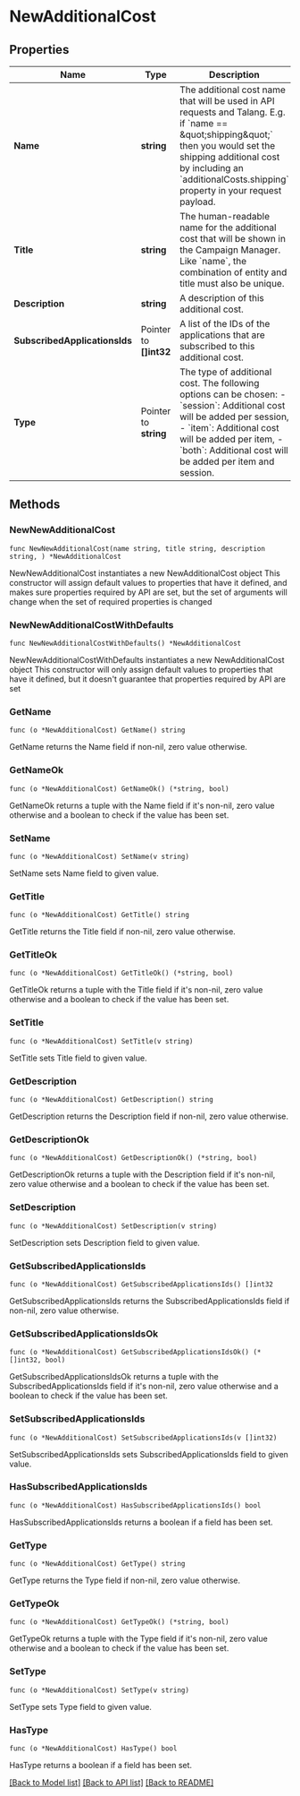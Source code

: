 # NewAdditionalCost

## Properties

Name | Type | Description | Notes
------------ | ------------- | ------------- | -------------
**Name** | **string** | The additional cost name that will be used in API requests and Talang. E.g. if &#x60;name &#x3D;&#x3D; \&quot;shipping\&quot;&#x60; then you would set the shipping additional cost by including an &#x60;additionalCosts.shipping&#x60; property in your request payload. | 
**Title** | **string** | The human-readable name for the additional cost that will be shown in the Campaign Manager. Like &#x60;name&#x60;, the combination of entity and title must also be unique. | 
**Description** | **string** | A description of this additional cost. | 
**SubscribedApplicationsIds** | Pointer to **[]int32** | A list of the IDs of the applications that are subscribed to this additional cost. | [optional] 
**Type** | Pointer to **string** | The type of additional cost. The following options can be chosen: - &#x60;session&#x60;: Additional cost will be added per session, - &#x60;item&#x60;: Additional cost will be added per item, - &#x60;both&#x60;: Additional cost will be added per item and session.  | [optional] [default to "session"]

## Methods

### NewNewAdditionalCost

`func NewNewAdditionalCost(name string, title string, description string, ) *NewAdditionalCost`

NewNewAdditionalCost instantiates a new NewAdditionalCost object
This constructor will assign default values to properties that have it defined,
and makes sure properties required by API are set, but the set of arguments
will change when the set of required properties is changed

### NewNewAdditionalCostWithDefaults

`func NewNewAdditionalCostWithDefaults() *NewAdditionalCost`

NewNewAdditionalCostWithDefaults instantiates a new NewAdditionalCost object
This constructor will only assign default values to properties that have it defined,
but it doesn't guarantee that properties required by API are set

### GetName

`func (o *NewAdditionalCost) GetName() string`

GetName returns the Name field if non-nil, zero value otherwise.

### GetNameOk

`func (o *NewAdditionalCost) GetNameOk() (*string, bool)`

GetNameOk returns a tuple with the Name field if it's non-nil, zero value otherwise
and a boolean to check if the value has been set.

### SetName

`func (o *NewAdditionalCost) SetName(v string)`

SetName sets Name field to given value.


### GetTitle

`func (o *NewAdditionalCost) GetTitle() string`

GetTitle returns the Title field if non-nil, zero value otherwise.

### GetTitleOk

`func (o *NewAdditionalCost) GetTitleOk() (*string, bool)`

GetTitleOk returns a tuple with the Title field if it's non-nil, zero value otherwise
and a boolean to check if the value has been set.

### SetTitle

`func (o *NewAdditionalCost) SetTitle(v string)`

SetTitle sets Title field to given value.


### GetDescription

`func (o *NewAdditionalCost) GetDescription() string`

GetDescription returns the Description field if non-nil, zero value otherwise.

### GetDescriptionOk

`func (o *NewAdditionalCost) GetDescriptionOk() (*string, bool)`

GetDescriptionOk returns a tuple with the Description field if it's non-nil, zero value otherwise
and a boolean to check if the value has been set.

### SetDescription

`func (o *NewAdditionalCost) SetDescription(v string)`

SetDescription sets Description field to given value.


### GetSubscribedApplicationsIds

`func (o *NewAdditionalCost) GetSubscribedApplicationsIds() []int32`

GetSubscribedApplicationsIds returns the SubscribedApplicationsIds field if non-nil, zero value otherwise.

### GetSubscribedApplicationsIdsOk

`func (o *NewAdditionalCost) GetSubscribedApplicationsIdsOk() (*[]int32, bool)`

GetSubscribedApplicationsIdsOk returns a tuple with the SubscribedApplicationsIds field if it's non-nil, zero value otherwise
and a boolean to check if the value has been set.

### SetSubscribedApplicationsIds

`func (o *NewAdditionalCost) SetSubscribedApplicationsIds(v []int32)`

SetSubscribedApplicationsIds sets SubscribedApplicationsIds field to given value.

### HasSubscribedApplicationsIds

`func (o *NewAdditionalCost) HasSubscribedApplicationsIds() bool`

HasSubscribedApplicationsIds returns a boolean if a field has been set.

### GetType

`func (o *NewAdditionalCost) GetType() string`

GetType returns the Type field if non-nil, zero value otherwise.

### GetTypeOk

`func (o *NewAdditionalCost) GetTypeOk() (*string, bool)`

GetTypeOk returns a tuple with the Type field if it's non-nil, zero value otherwise
and a boolean to check if the value has been set.

### SetType

`func (o *NewAdditionalCost) SetType(v string)`

SetType sets Type field to given value.

### HasType

`func (o *NewAdditionalCost) HasType() bool`

HasType returns a boolean if a field has been set.


[[Back to Model list]](../README.md#documentation-for-models) [[Back to API list]](../README.md#documentation-for-api-endpoints) [[Back to README]](../README.md)


